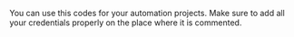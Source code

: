You can use this codes for your automation projects.
Make sure to add all your credentials properly on the place where it is commented.
